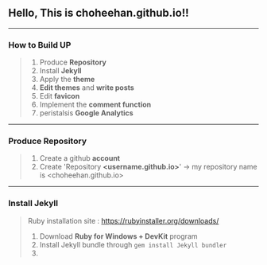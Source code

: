 ## Hello, This is choheehan.github.io!!

***

### How to Build UP
> 1. Produce **Repository**
> 2. Install **Jekyll**
> 3. Apply the **theme**
> 4. **Edit themes** and **write posts**
> 5. Edit **favicon**
> 6. Implement the **comment function**
> 7. peristalsis **Google Analytics**

***

### Produce Repository
> 1. Create a github **account**
> 2. Create 'Repository **<username.github.io>**'
>    -> my repository name is <choheehan.github.io>

***

### Install Jekyll
> Ruby installation site : https://rubyinstaller.org/downloads/
> 1. Download **Ruby for Windows + DevKit** program
> 2. Install Jekyll bundle through ```gem install Jekyll bundler```
> 3. 
